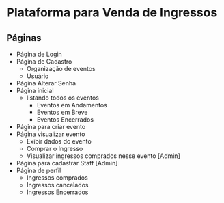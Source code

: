 # Plataforma para Venda de Ingressos

## Páginas

- Página de Login
- Página de Cadastro
  - Organização de eventos
  - Usuário
- Página Alterar Senha
- Página inicial
  - listando todos os eventos
    - Eventos em Andamentos
    - Eventos em Breve
    - Eventos Encerrados
- Página para criar evento
- Página visualizar evento
  - Exibir dados do evento
  - Comprar o Ingresso
  - Visualizar ingressos comprados nesse evento [Admin]
- Página para cadastrar Staff [Admin]
- Página de perfil
  - Ingressos comprados
  - Ingressos cancelados
  - Ingressos Encerrados
  
